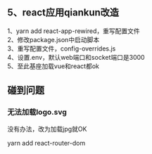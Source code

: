 ## 5、react应用qiankun改造

1、yarn add react-app-rewired，重写配置文件  
2、修改package.json中启动脚本  
3、重写配置文件，config-overrides.js  
4、设置.env，默认web端口和socket端口是3000  
5、至此基座加载vue和react都ok

## 碰到问题

### 无法加载logo.svg

没有办法，改为加载jpg就OK

yarn add react-router-dom